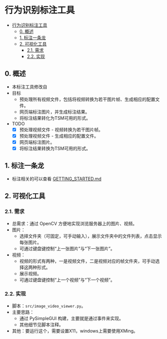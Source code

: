 # 行为识别标注工具

+ [行为识别标注工具](#行为识别标注工具)
  + [0. 概述](#0-概述)
  + [1. 标注一条龙](#1-标注一条龙)
  + [2. 可视化工具](#2-可视化工具)
    + [2.1. 需求](#21-需求)
    + [2.2. 实现](#22-实现)

## 0. 概述
+ 本标注工具修改自
+ 目标
  + 预处理所有视频文件，包括将视频转换为若干图片帧、生成相应的配置文件。
  + 网页端标注图片，并生成标注结果。
  + 将标注结果转化为TSM可用的形式。
+ TODO
  + [x] 预处理视频文件 - 视频转换为若干图片帧。
  + [x] 预处理视频文件 - 生成相应的配置文件。
  + [x] 网页端标注图片。
  + [x] 将标注结果转换为TSM可用的形式。

## 1. 标注一条龙
+ 标注相关的可以查看 [GETTING_STARTED.md](GETTING_STARTED.md)

## 2. 可视化工具

### 2.1. 需求
+ 总需求：通过 OpenCV 方便地实现浏览服务器上的图片、视频。
+ 图片：
  + 选择文件夹（可固定，可手动输入），展示文件夹中的文件列表，点击显示每张图片。
  + 可通过键盘键控制“上一张图片”与“下一张图片”。
+ 视频：
  + 视频的形式有两种，一是视频文件，二是视频对应的帧文件夹，可手动选择这两种形式。
  + 展示视频。
  + 可通过键盘键控制“上一个视频”与“下一个视频”。


### 2.2. 实现
+ 脚本：`src/image_video_viewer.py`。
+ 主要思路：
  + 通过 PySimpleGUI 构建，主要就是通过事件来实现。
  + 其他细节见脚本注释。
+ 其他：要运行这个，需要设置X11，windows上需要使用XMing。